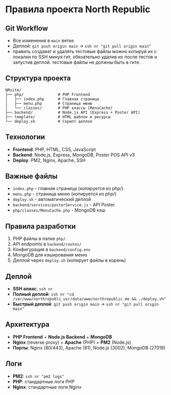 # Правила проекта North Republic

## Git Workflow
- Все изменения в `main` ветке
- Деплой: `git push origin main` → `ssh nr "git pull origin main"`
- править создават и удалять тестовые файлы можно копируй их с локалки по SSH минуя гит, обязательно удалив их после тестов и запустив деплой. тестовые файлы не должны быть в гите.

## Структура проекта
```
NRsite/
├── php/               # PHP Frontend
│   ├── index.php      # Главная страница
│   ├── menu.php       # Страница меню
│   └── classes/       # PHP классы (MenuCache)
├── backend/           # Node.js API (Express + Poster API)
├── template/          # HTML шаблон и ресурсы
└── deploy.sh          # Скрипт деплоя
```

## Технологии
- **Frontend**: PHP, HTML, CSS, JavaScript
- **Backend**: Node.js, Express, MongoDB, Poster POS API v3
- **Deploy**: PM2, Nginx, Apache, SSH

## Важные файлы
- `index.php` - главная страница (копируется из php/)
- `menu.php` - страница меню (копируется из php/)
- `deploy.sh` - автоматический деплой
- `backend/services/posterService.js` - API Poster
- `php/classes/MenuCache.php` - MongoDB кэш

## Правила разработки
1. PHP файлы в папке `php/`
2. API endpoints в `backend/routes/`
3. Конфигурация в `backend/config.env`
4. MongoDB для кэширования меню
5. Деплой через `deploy.sh` (копирует файлы в корень)

## Деплой
- **SSH алиас**: `ssh nr`
- **Полный деплой**: `ssh nr "cd /var/www/northrepubli_usr/data/www/northrepublic.me && ./deploy.sh"`
- **Быстрый деплой**: `git push origin main` → `ssh nr "git pull origin main"`

## Архитектура
- **PHP Frontend** + **Node.js Backend** + **MongoDB**
- **Nginx** (reverse proxy) + **Apache** (PHP) + **PM2** (Node.js)
- **Порты**: Nginx (80/443), Apache (81), Node.js (3002), MongoDB (27018)

## Логи
- **PM2**: `ssh nr "pm2 logs"`
- **PHP**: стандартные логи PHP
- **Nginx**: стандартные логи Nginx